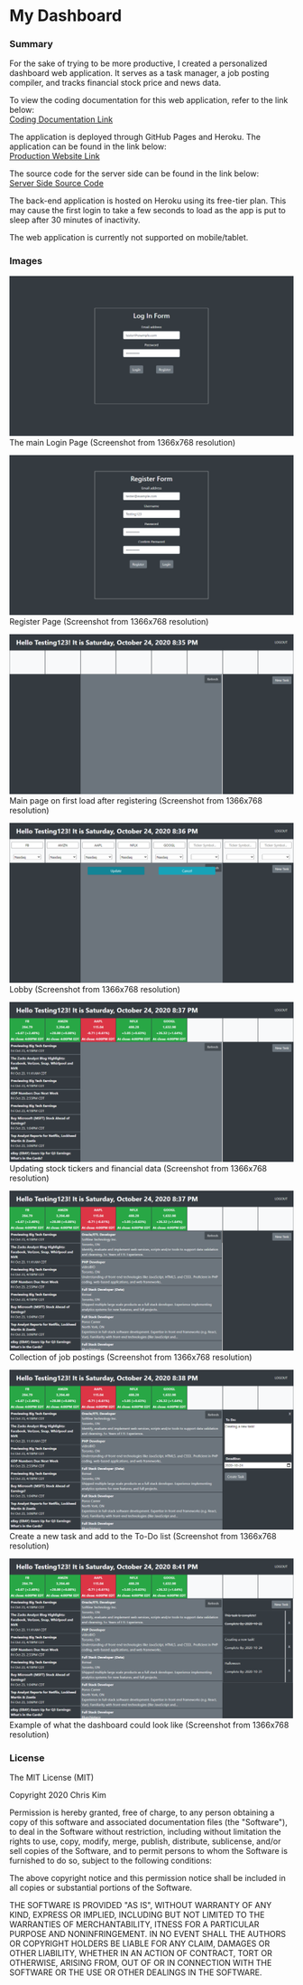# My Dashboard  

### Summary  

For the sake of trying to be more productive, I created a personalized dashboard web application. It serves as a task manager, a job posting compiler, and tracks financial stock price and news data.  

To view the coding documentation for this web application, refer to the link below:  
[Coding Documentation Link](https://ikim1991.github.io/coding-documentation/#/dashboard/)  

The application is deployed through GitHub Pages and Heroku. The application can be found in the link below:  
[Production Website Link](https://ikim1991.github.io/my-dashboard/)  

The source code for the server side can be found in the link below:  
[Server Side Source Code](https://github.com/ikim1991/my-dashboard-app-api/)  

The back-end application is hosted on Heroku using its free-tier plan. This may cause the first login to take a few seconds to load as the app is put to sleep after 30 minutes of inactivity.  

The web application is currently not supported on mobile/tablet.  

### Images  

![Login Page](./app-images/login.png "Login Page")  
The main Login Page (Screenshot from 1366x768 resolution)  

![Register Page](./app-images/register.png "Register Page")  
Register Page (Screenshot from 1366x768 resolution)  

![On Register](./app-images/onregister.png "On Register")  
Main page on first load after registering (Screenshot from 1366x768 resolution)  

![Add Stock Tickers](./app-images/addstocktickers.png "Add Stock Tickers")  
Lobby (Screenshot from 1366x768 resolution)  

![Financial Data](./app-images/financialdata.png "Financial Data")  
Updating stock tickers and financial data (Screenshot from 1366x768 resolution)  

![Job Postings](./app-images/jobpostings.png "Job Postings")  
Collection of job postings (Screenshot from 1366x768 resolution)  

![Create New Task](./app-images/newtask.png "Create New Task")  
Create a new task and add to the To-Do list (Screenshot from 1366x768 resolution)  

![To Do List](./app-images/todolist.png "To Do List")  
Example of what the dashboard could look like (Screenshot from 1366x768 resolution)  

### License  

The MIT License (MIT)  

Copyright 2020 Chris Kim  

Permission is hereby granted, free of charge, to any person obtaining a copy of this software and associated documentation files (the "Software"), to deal in the Software without restriction, including without limitation the rights to use, copy, modify, merge, publish, distribute, sublicense, and/or sell copies of the Software, and to permit persons to whom the Software is furnished to do so, subject to the following conditions:  

The above copyright notice and this permission notice shall be included in all copies or substantial portions of the Software.  

THE SOFTWARE IS PROVIDED "AS IS", WITHOUT WARRANTY OF ANY KIND, EXPRESS OR IMPLIED, INCLUDING BUT NOT LIMITED TO THE WARRANTIES OF MERCHANTABILITY, ITNESS FOR A PARTICULAR PURPOSE AND NONINFRINGEMENT. IN NO EVENT SHALL THE AUTHORS OR COPYRIGHT HOLDERS BE LIABLE FOR ANY CLAIM, DAMAGES OR OTHER LIABILITY, WHETHER IN AN ACTION OF CONTRACT, TORT OR OTHERWISE, ARISING FROM, OUT OF OR IN CONNECTION WITH THE SOFTWARE OR THE USE OR OTHER DEALINGS IN THE SOFTWARE.  
